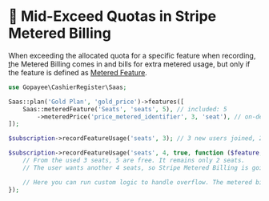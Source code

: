 # 🚫 Mid-Exceed Quotas in Stripe Metered Billing

When exceeding the allocated quota for a specific feature when recording, [t](https://github.com/renoki-co/cashier-register#metered-features)he Metered Billing comes in and bills for extra metered usage, but only if the feature is defined as [Metered Feature](metered-features.md).

```php
use Gopayee\CashierRegister\Saas;

Saas::plan('Gold Plan', 'gold_price')->features([
    Saas::meteredFeature('Seats', 'seats', 5), // included: 5
        ->meteredPrice('price_metered_identifier', 3, 'seat'), // on-demand: $0.01/minute
]);
```

```php
$subscription->recordFeatureUsage('seats', 3); // 3 new users joined, 2 seats remaining

$subscription->recordFeatureUsage('seats', 4, true, function ($feature, $valueOverQuota, $subscription) {
    // From the used 3 seats, 5 are free. It remains only 2 seats.
    // The user wants another 4 seats, so Stripe Metered Billing is going to bill only 2, the remaining over quota.

    // Here you can run custom logic to handle overflow. The metered billing usage report was already done.
});
```
